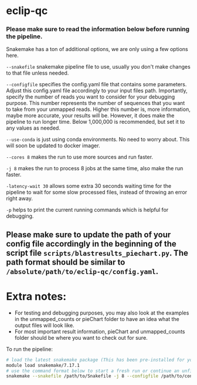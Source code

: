 # eclip-qc

### Please make sure to read the information below before running the pipeline.

Snakemake has a ton of additional options, we are only using a few options here.

`--snakefile` snakemake pipeline file to use, usually you don't make changes to that file unless needed. 

`--configfile` specifies the config.yaml file that contains some parameters. Adjust this config.yaml file accordingly to your input files path. Importantly, specify the number of reads you want to consider for your debugging purpose. This number represents the number of sequences that you want to take from your unmapped reads. Higher this number is, more information, maybe more accurate, your results will be. However, it does make the pipeline to run longer time. Below 1,000,000 is recommended, but set it to any values as needed.

`--use-conda` is just using conda environments. No need to worry about. This will soon be updated to docker imager.

`--cores 8` makes the run to use more sources and run faster. 

`-j 8` makes the run to process 8 jobs at the same time, also make the run faster.

`-latency-wait 30` allows some extra 30 seconds waiting time for the pipeline to wait for some slow processed files, instead of throwing an error right away.

`-p` helps to print the current running commands which is helpful for debugging.

## Please make sure to update the path of your config file accordingly in the beginning of the script file `scripts/blastresults_piechart.py`. The path format should be similar to `/absolute/path/to/eclip-qc/config.yaml`.

# Extra notes:
- For testing and debugging purposes, you may also look at the examples in the unmapped_counts or pieChart folder to have an idea what the output files will look like. 
- For most important result information, pieChart and unmapped_counts folder should be where you want to check out for sure.

To run the pipeline:

```bash
# load the latest snakemake package (This has been pre-installed for you on TSCC and will provide the path to the snakemake command)
module load snakemake/7.17.1
# use the command format below to start a fresh run or continue an unfinished run
snakemake --snakefile /path/to/Snakefile -j 8 --configfile /path/to/config.yaml --use-conda --cores 8 -latency-wait 30 -p
```
